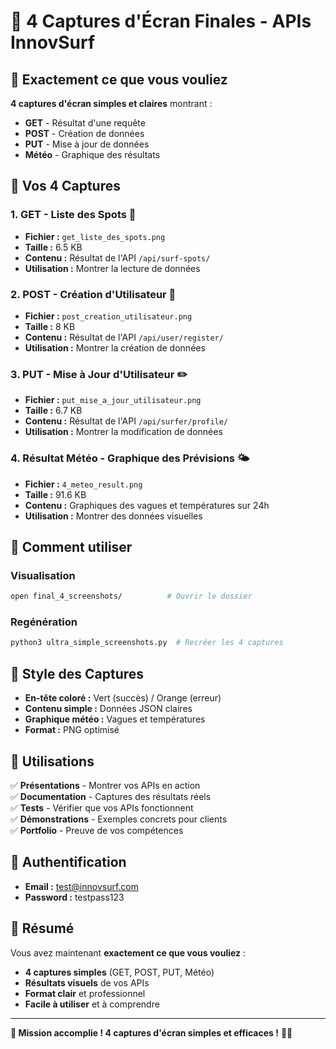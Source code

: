 # 📸 4 Captures d'Écran Finales - APIs InnovSurf

## 🎯 Exactement ce que vous vouliez

**4 captures d'écran simples et claires** montrant :
- **GET** - Résultat d'une requête
- **POST** - Création de données  
- **PUT** - Mise à jour de données
- **Météo** - Graphique des résultats

## 📁 Vos 4 Captures

### 1. **GET** - Liste des Spots 🌊
- **Fichier :** `get_liste_des_spots.png`
- **Taille :** 6.5 KB
- **Contenu :** Résultat de l'API `/api/surf-spots/`
- **Utilisation :** Montrer la lecture de données

### 2. **POST** - Création d'Utilisateur 👤
- **Fichier :** `post_creation_utilisateur.png`
- **Taille :** 8 KB
- **Contenu :** Résultat de l'API `/api/user/register/`
- **Utilisation :** Montrer la création de données

### 3. **PUT** - Mise à Jour d'Utilisateur ✏️
- **Fichier :** `put_mise_a_jour_utilisateur.png`
- **Taille :** 6.7 KB
- **Contenu :** Résultat de l'API `/api/surfer/profile/`
- **Utilisation :** Montrer la modification de données

### 4. **Résultat Météo** - Graphique des Prévisions 🌤️
- **Fichier :** `4_meteo_result.png`
- **Taille :** 91.6 KB
- **Contenu :** Graphiques des vagues et températures sur 24h
- **Utilisation :** Montrer des données visuelles

## 🚀 Comment utiliser

### **Visualisation**
```bash
open final_4_screenshots/          # Ouvrir le dossier
```

### **Regénération**
```bash
python3 ultra_simple_screenshots.py  # Recréer les 4 captures
```

## 🎨 Style des Captures

- **En-tête coloré :** Vert (succès) / Orange (erreur)
- **Contenu simple :** Données JSON claires
- **Graphique météo :** Vagues et températures
- **Format :** PNG optimisé

## 📱 Utilisations

✅ **Présentations** - Montrer vos APIs en action  
✅ **Documentation** - Captures des résultats réels  
✅ **Tests** - Vérifier que vos APIs fonctionnent  
✅ **Démonstrations** - Exemples concrets pour clients  
✅ **Portfolio** - Preuve de vos compétences  

## 🔑 Authentification

- **Email :** test@innovsurf.com
- **Password :** testpass123

## 🎯 Résumé

Vous avez maintenant **exactement ce que vous vouliez** :
- **4 captures simples** (GET, POST, PUT, Météo)
- **Résultats visuels** de vos APIs
- **Format clair** et professionnel
- **Facile à utiliser** et à comprendre

---

**🎉 Mission accomplie ! 4 captures d'écran simples et efficaces !** 🏄‍♂️
